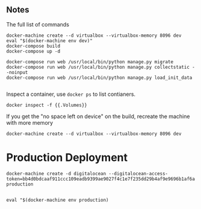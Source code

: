 ## Notes

The full list of commands

```
docker-machine create --d virtualbox --virtualbox-memory 8096 dev
eval "$(docker-machine env dev)"
docker-compose build
docker-compose up -d

docker-compose run web /usr/local/bin/python manage.py migrate
docker-compose run web /usr/local/bin/python manage.py collectstatic --noinput
docker-compose run web /usr/local/bin/python manage.py load_init_data


```


Inspect a container, use `docker ps` to list contianers.

```
docker inspect -f {{.Volumes}}
```


If you get the "no space left on device" on the build, recreate the machine with more memory

```
docker-machine create --d virtualbox --virtualbox-memory 8096 dev
```



# Production Deployment

```
docker-machine create -d digitalocean --digitalocean-access-token=bb4d0bdcaaf911ccc109eadb9399ae9027f4c1e7f235dd29b4af9e9696b1af6a production


eval "$(docker-machine env production)


```